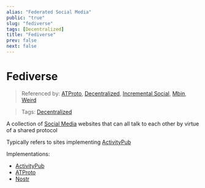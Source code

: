 ```yaml
---
alias: "Federated Social Media"
public: "true"
slug: "fediverse"
tags: [Decentralized]
title: "Fediverse"
prev: false
next: false
---
```

# Fediverse

> Referenced by: [ATProto](/garden/atproto/index.md), [Decentralized](/garden/decentralized/index.md), [Incremental Social](/garden/incremental-social/index.md), [Mbin](/garden/mbin/index.md), [Weird](/garden/weird/index.md)

> Tags: [Decentralized](/garden/decentralized/index.md)

A collection of [Social Media](/garden/social-media/index.md) websites that can all talk to each other by virtue of a shared protocol

Typically refers to sites implementing [ActivityPub](/garden/activitypub/index.md)

Implementations:
- [ActivityPub](/garden/activitypub/index.md)
- [ATProto](/garden/atproto/index.md)
- [Nostr](/garden/nostr/index.md)